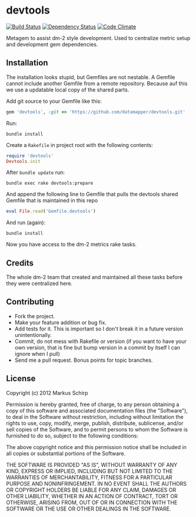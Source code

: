 devtools
========

[![Build Status](https://secure.travis-ci.org/datamapper/devtools.png?branch=master)](http://travis-ci.org/datamapper/devtools)
[![Dependency Status](https://gemnasium.com/datamapper/devtools.png)](https://gemnasium.com/datamapper/devtools)
[![Code Climate](https://codeclimate.com/badge.png)](https://codeclimate.com/github/datamapper/devtools)

Metagem to assist dm-2 style development.
Used to centralize metric setup and development gem dependencies.

Installation
------------

The installation looks stupid, but Gemfiles are not nestable. A Gemfile cannot include another Gemfile from
a remote repository. Because auf this we use a updatable local copy of the shared parts.

Add git source to your Gemfile like this:

```ruby
gem 'devtools', :git => 'https://github.com/datamapper/devtools.git'
```

Run:
```
bundle install
```

Create a ``Rakefile`` in project root with the following contents:

```ruby
require 'devtools'
Devtools.init
```

After ``bundle update`` run:

```
bundle exec rake devtools:prepare
```

And append the following line to Gemfile that pulls the devtools shared Gemfile
that is maintained in this repo

```ruby
eval File.read('Gemfile.devtools')
```

And run (again):
```
bundle install
```
Now you have access to the dm-2 metrics rake tasks.

Credits
-------

The whole dm-2 team that created and maintained all these tasks before they were centralized here.

Contributing
-------------

* Fork the project.
* Make your feature addition or bug fix.
* Add tests for it. This is important so I don't break it in a
  future version unintentionally.
* Commit, do not mess with Rakefile or version
  (if you want to have your own version, that is fine but bump version in a commit by itself I can ignore when I pull)
* Send me a pull request. Bonus points for topic branches.

License
-------

Copyright (c) 2012 Markus Schirp

Permission is hereby granted, free of charge, to any person obtaining
a copy of this software and associated documentation files (the
"Software"), to deal in the Software without restriction, including
without limitation the rights to use, copy, modify, merge, publish,
distribute, sublicense, and/or sell copies of the Software, and to
permit persons to whom the Software is furnished to do so, subject to
the following conditions:

The above copyright notice and this permission notice shall be
included in all copies or substantial portions of the Software.

THE SOFTWARE IS PROVIDED "AS IS", WITHOUT WARRANTY OF ANY KIND,
EXPRESS OR IMPLIED, INCLUDING BUT NOT LIMITED TO THE WARRANTIES OF
MERCHANTABILITY, FITNESS FOR A PARTICULAR PURPOSE AND
NONINFRINGEMENT. IN NO EVENT SHALL THE AUTHORS OR COPYRIGHT HOLDERS BE
LIABLE FOR ANY CLAIM, DAMAGES OR OTHER LIABILITY, WHETHER IN AN ACTION
OF CONTRACT, TORT OR OTHERWISE, ARISING FROM, OUT OF OR IN CONNECTION
WITH THE SOFTWARE OR THE USE OR OTHER DEALINGS IN THE SOFTWARE.
